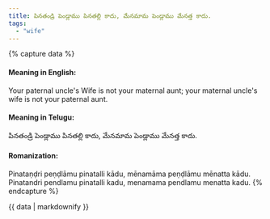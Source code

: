 ```yaml
---
title: పినతండ్రి పెండ్లాము పినతల్లి కాదు, మేనమామ పెండ్లాము మేనత్త కాదు.
tags:
  - "wife"
---
```


{% capture data %}
#### Meaning in English:
Your paternal uncle's Wife is not your maternal aunt; your maternal uncle's wife is not your paternal aunt.

#### Meaning in Telugu:
పినతండ్రి పెండ్లాము పినతల్లి కాదు, మేనమామ పెండ్లాము మేనత్త కాదు.

#### Romanization:
Pinataṇḍri peṇḍlāmu pinatalli kādu, mēnamāma peṇḍlāmu mēnatta kādu.
Pinatandri pendlamu pinatalli kadu, menamama pendlamu menatta kadu.
{% endcapture %}

{{ data | markdownify }}

